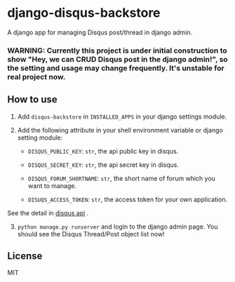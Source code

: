 # django-disqus-backstore

A django app for managing Disqus post/thread in django admin.

### WARNING: Currently this project is under initial construction to show "Hey, we can CRUD Disqus post in the django admin!", so the setting and usage may change frequently. It's unstable for real project now.

## How to use

1. Add `disqus-backstore` in `INSTALLED_APPS` in your django settings module.

2. Add the following attribute in your shell environment variable or django setting module:

   * `DISQUS_PUBLIC_KEY`: `str`, the api public key in disqus.

   * `DISQUS_SECRET_KEY`: `str`, the api secret key in disqus.
   
   * `DISQUS_FORUM_SHORTNAME`: `str`, the short name of forum which you want to manage.

   * `DISUQS_ACCESS_TOKEN`: `str`, the access token for your own application.

See the detail in [disqus api](https://disqus.com/api/applications/) .

3. `python manage.py runserver` and login to the django admin page. You should see the Disqus Thread/Post object list now!

## License

MIT
